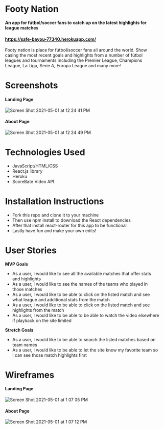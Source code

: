 # Footy Nation

__An app for fútbol/soccer fans to catch up on the latest highlights for league matches__
####  https://safe-bayou-77340.herokuapp.com/
Footy nation is place for fútbol/soccer fans all around the world. Show casing the most recent goals and highlights from a number of fútbol leagues and tournaments including the Premier League, Champions League, La Liga, Serie A, Europa League and many more!

# Screenshots
#### Landing Page
![Screen Shot 2021-05-01 at 12 24 41 PM](https://user-images.githubusercontent.com/81186889/116788995-a53e7d00-aa7a-11eb-9c27-a27a8d583dde.png)
#### About Page
![Screen Shot 2021-05-01 at 12 24 49 PM](https://user-images.githubusercontent.com/81186889/116789002-ac658b00-aa7a-11eb-89d0-cbd3e91ae7d2.png)


# Technologies Used
- JavaScript/HTML/CSS
- React.js library
- Heroku
- ScoreBate Video API

# Installation Instructions
- Fork this repo and clone it to your machine
- Then use npm install to download the React dependencies 
- After that install react-router for this app to be functional
- Lastly have fun and make your own edits!

# User Stories
__MVP Goals__
- As a user, I would like to see all the available matches that offer stats and highlights
- As a user, I would like to see the names of the teams who played in those matches
- As a user, I would like to be able to click on the listed match and see what league and additional stats from the match
- As a user, I would like to be able to click on the listed match and see highlights from the match
- As a user, I would like to be able to be able to watch the video elsewhere if playback on the site limited

__Stretch Goals__
- As a user, I would like to be able to search the listed matches based on team names
- As a user, I would like to be able to let the site know my favorite team so I can see those match highlights first

# Wireframes
#### Landing Page
![Screen Shot 2021-05-01 at 1 07 05 PM](https://user-images.githubusercontent.com/81186889/116789711-2b0ff780-aa7e-11eb-8419-4bf0e411c4cf.png)

#### About Page
![Screen Shot 2021-05-01 at 1 07 12 PM](https://user-images.githubusercontent.com/81186889/116789712-2e0ae800-aa7e-11eb-9a06-90d59e7f8554.png)


